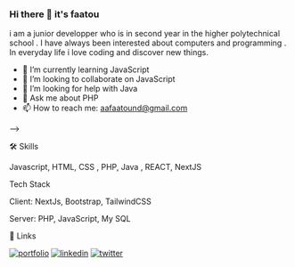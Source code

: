 ### Hi there 👋 it's faatou

i am a junior developper who is in second year in the higher polytechnical school .
I have always been interested about computers and programming . In everyday life i love coding and discover new things.

- 🌱 I’m currently learning JavaScript
- 👯 I’m looking to collaborate on JavaScript
- 🤔 I’m looking for help with Java
- 💬 Ask me about PHP
- 📫 How to reach me: aafaatound@gmail.com

-->

  
🛠 Skills

Javascript, HTML, CSS , PHP, Java , REACT, NextJS

Tech Stack 

Client: NextJs, Bootstrap, TailwindCSS

Server: PHP, JavaScript, My SQL

🔗 Links

[![portfolio](https://img.shields.io/badge/my_portfolio-000?style=for-the-badge&logo=ko-fi&logoColor=white)](https://faatou-nd.onrender.com)
[![linkedin](https://img.shields.io/badge/linkedin-0A66C2?style=for-the-badge&logo=linkedin&logoColor=white)](https://www.linkedin.com/in/fatou-fall-ndiaye-114246299/)
[![twitter](https://img.shields.io/badge/twitter-1DA1F2?style=for-the-badge&logo=twitter&logoColor=white)](https://twitter.com/bint_annette)
